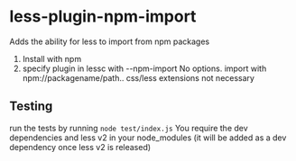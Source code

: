 less-plugin-npm-import
========================

Adds the ability for less to import from npm packages

1. Install with npm
2. specify plugin in lessc with --npm-import
No options. import with npm://packagename/path..
css/less extensions not necessary

Testing
-------

run the tests by running `node test/index.js`
You require the dev dependencies and less v2 in your node_modules (it will be added as a dev dependency once less v2 is released)
